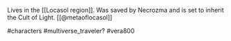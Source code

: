 Lives in the [[Locasol region]]. Was saved by Necrozma and is set to inherit the Cult of Light. [[@metaoflocasol]]

#characters #multiverse_traveler? #vera800 